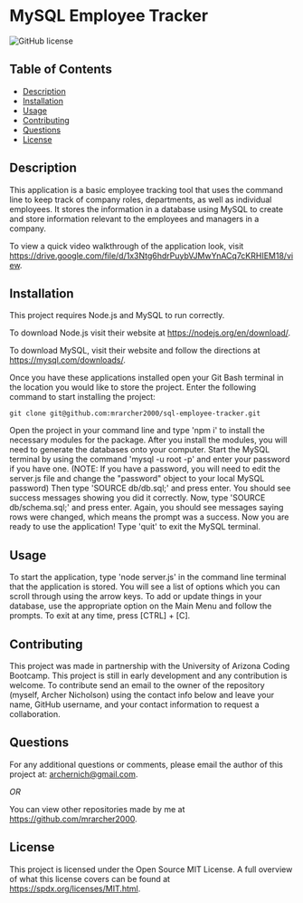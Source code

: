 # MySQL Employee Tracker
![GitHub license](https://img.shields.io/badge/license-MIT-green)

## Table of Contents

* [Description](#description)
* [Installation](#installation)
* [Usage](#usage)
* [Contributing](#contributing)
* [Questions](#questions)
* [License](#license)

## Description

This application is a basic employee tracking tool that uses the command line to keep track of company roles, departments, as well as individual employees. It stores the information in a database using MySQL to create and store information relevant to the employees and managers in a company. 

To view a quick video walkthrough of the application look, visit https://drive.google.com/file/d/1x3Ntg6hdrPuybVJMwYnACq7cKRHIEM18/view. 

## Installation

This project requires Node.js and MySQL to run correctly. 

To download Node.js visit their website at https://nodejs.org/en/download/. 

To download MySQL, visit their website and follow the directions at https://mysql.com/downloads/. 

Once you have these applications installed open your Git Bash terminal in the location you would like to store the project. Enter the following command to start installing the project:  

```
git clone git@github.com:mrarcher2000/sql-employee-tracker.git
```

Open the project in your command line and type 'npm i' to install the necessary modules for the package. After you install the modules, you will need to generate the databases onto your computer. Start the MySQL terminal by using the command 'mysql -u root -p' and enter your password if you have one. (NOTE: If you have a password, you will need to edit the server.js file and change the "password" object to your local MySQL password) Then type 'SOURCE db/db.sql;' and press enter. You should see success messages showing you did it correctly. Now, type 'SOURCE db/schema.sql;' and press enter. Again, you should see messages saying rows were changed, which means the prompt was a success. Now you are ready to use the application! Type 'quit' to exit the MySQL terminal.

## Usage

To start the application, type 'node server.js' in the command line terminal that the application is stored. You will see a list of options which you can scroll through using the arrow keys. To add or update things in your database, use the appropriate option on the Main Menu and follow the prompts. To exit at any time, press [CTRL] + [C].

## Contributing

This project was made in partnership with the University of Arizona Coding Bootcamp. This project is still in early development and any contribution is welcome. To contribute send an email to the owner of the repository (myself, Archer Nicholson) using the contact info below and leave your name, GitHub username, and your contact information to request a collaboration. 

## Questions

For any additional questions or comments, please email the author of this project at: 
archernich@gmail.com.

*OR*

You can view other repositories made by me at https://github.com/mrarcher2000.



## License
    
This project is licensed under the Open Source MIT License.
A full overview of what this license covers can be found at https://spdx.org/licenses/MIT.html.
    
